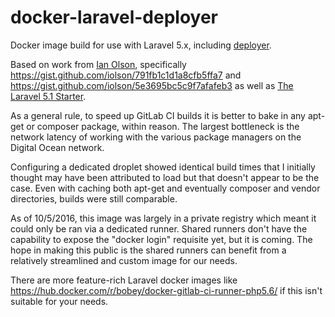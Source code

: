 # docker-laravel-deployer
Docker image build for use with Laravel 5.x, including [deployer](http://deployer.org/).

Based on work from [Ian Olson](https://gist.github.com/iolson), specifically https://gist.github.com/iolson/791fb1c1d1a8cfb5ffa7 and https://gist.github.com/iolson/5e3695bc5c9f7afafeb3 as well as [The Laravel 5.1 Starter](https://gitlab.com/nasirkhan/laravel-5-starter/blob/master/.gitlab-ci.yml).

As a general rule, to speed up GitLab CI builds it is better to bake in any apt-get or composer package, within reason. The largest bottleneck is the network latency of working with the various package managers on the Digital Ocean network. 

Configuring a dedicated droplet showed identical build times that I initially thought may have been attributed to load but that doesn't appear to be the case. Even with caching both apt-get and eventually composer and vendor directories, builds were still comparable.

As of 10/5/2016, this image was largely in a private registry which meant it could only be ran via a dedicated runner. Shared runners don't have the capability to expose the "docker login" requisite yet, but it is coming. The hope in making this public is the shared runners can benefit from a relatively streamlined and custom image for our needs.

There are more feature-rich Laravel docker images like https://hub.docker.com/r/bobey/docker-gitlab-ci-runner-php5.6/ if this isn't suitable for your needs.

